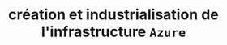 ---
layout: page
categories: mission
title: "création et industrialisation de l'infrastructure `Azure`"
categories: 'mission'
start_date: 2018-07-01
end_date: 2021-04-01
skills:
  - DevOps
entreprise: Esker
team : 7 DevOps + 1 Product Owner + 1 Scrum Master
position: Ingénieur R&D
status: CDI
acheivements:
  - "Utilisation de ressources `Azure` : *Infrastructure as a Service* - `IaaS` et *Plateform as a Service* - `PaaS`"
  - Initialisation et configuration des ressources avec des outils *Infrastructure As Code* - `IaC`
  - Industrialisation avec la mise en place des *pipelines* `CI/CD` de `Chef`, `Terraform` & `Ansible` sous `AzureDevOps`
environnements:
  - SCRUM
  - Azure
  - AzureDevOps
  - Terraform
  - Ansible
  - Chef
  - Git
  - Windows
  - RedHat
input_skill:
 - J'ai pu apporter mon expérience dans la mise en place de pipeline dans les tâches quotidiennes afin de gagner en tracabilité, reproductibilité et vélocité. 
 - L'équipe aprécit mon esprit d'éclaireur et rebondir sur les oportunités.
output_skill:
 - Esker m'a permis d'aprofondir mes connaissances en architecture technique et en particulier dans l'environement cloud `Azure`.
 - De plus, j'ai pu découvrir et expérimenter comment avancer dans une organisation exclusivement horizontale.
 - Esker offre l'oportunité de se former sur les `softskill` et donc j'ai pu faire une formation sur `Process Com` ce qui m'a amener à creuser personnellement le sujet avec le `Karpman Process Model`.
 - J'ai eu l'oportunité de réaliser des présentations  et rédiger des articles.
story: |
  Esker offre sur un plaforme  `SaaS` afin d'automatiser le traitement de documents. En particulier elle offre des solutions pour le cycle des factures et des bon de commandes. La R&D de plus 150 personnes est dédié à l'évolution technique et fonctionnelle de la plateforme. La mission de mon équipe est mettre en place le socle technique dans différent zone géographique: Europe, Australie, Canada, État-unis.
---